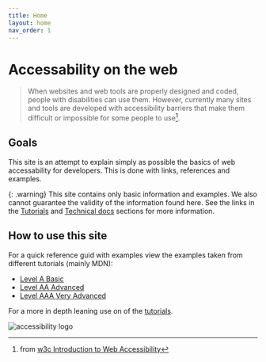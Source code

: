 ```yaml
---
title: Home
layout: home
nav_order: 1
---
```

# Accessability on the web

> When websites and web tools are properly designed and coded, people with disabilities can use them. However, currently many sites and tools are developed with accessibility barriers that make them difficult or impossible for some people to use[^1].

## Goals

This site is an attempt to explain simply as possible the basics of web accessability for developers. This is done with links, references and examples.

{: .warning}
This site contains only basic information and examples. We also cannot guarantee the validity of the information found here. See the links in the [Tutorials](/accessibility/docs/Tutorials) and [Technical docs](/accessibility/docs/Technical%20Docs) sections for more information. 

## How to use this site
For a quick reference guid with examples view the examples taken from different tutorials (mainly MDN):  
* [Level A Basic](/accessibility/docs/LevelA)
* [Level AA Advanced](/accessibility/docs/LevelAA)
* [Level AAA Very Advanced](/accessibility/docs/LevelAAA)

For a more in depth leaning use on of the [tutorials](/accessibility/docs/Tutorials).


![accessibility logo](/accessibility/assets/images/logo.png)


[^1]: from [w3c Introduction to Web Accessibility](https://www.w3.org/WAI/fundamentals/accessibility-intro/)






